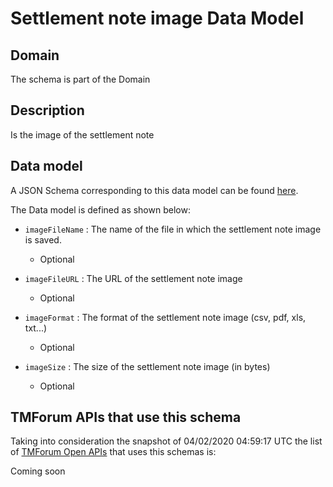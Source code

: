 # Settlement note image Data Model

## Domain

The  schema is part of the  Domain

## Description

Is the image of the settlement note

## Data model

A JSON Schema corresponding to this data model can be found
[here](https://github.com/tmforum-rand/schemas/blob/candidates/Customer/SettlementNoteImage.schema.json).

The Data model is defined as shown below:

- `imageFileName` : The name of the file in which the settlement note image is saved.

  - Optional


- `imageFileURL` : The URL of the settlement note image

  - Optional


- `imageFormat` : The format of the settlement note image (csv, pdf, xls, txt...)

  - Optional


- `imageSize` : The size of the settlement note image (in bytes)

  - Optional






## TMForum APIs that use this schema

Taking into consideration the snapshot of 04/02/2020 04:59:17 UTC the list of [TMForum Open APIs](https://www.tmforum.org/open-apis/) that uses this schemas is:

Coming soon